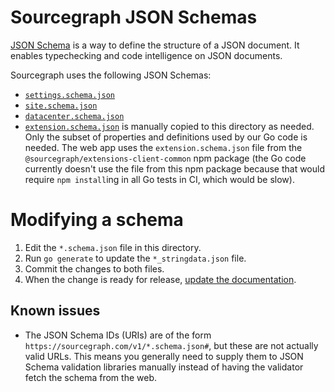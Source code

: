# Sourcegraph JSON Schemas

[JSON Schema](http://json-schema.org/) is a way to define the structure of a JSON document. It enables typechecking and code intelligence on JSON documents.

Sourcegraph uses the following JSON Schemas:

- [`settings.schema.json`](./settings.schema.json)
- [`site.schema.json`](./site.schema.json)
- [`datacenter.schema.json`](./datacenter.schema.json)
- [`extension.schema.json`](https://github.com/sourcegraph/extensions-client-common/blob/master/src/schema/extension.schema.json) is manually copied to this directory as needed. Only the subset of properties and definitions used by our Go code is needed. The web app uses the `extension.schema.json` file from the `@sourcegraph/extensions-client-common` npm package (the Go code currently doesn't use the file from this npm package because that would require `npm install`ing in all Go tests in CI, which would be slow).

# Modifying a schema

1.  Edit the `*.schema.json` file in this directory.
1.  Run `go generate` to update the `*_stringdata.json` file.
1.  Commit the changes to both files.
1.  When the change is ready for release, [update the documentation](https://github.com/sourcegraph/website/blob/master/README.md#documentation-pages).

## Known issues

- The JSON Schema IDs (URIs) are of the form `https://sourcegraph.com/v1/*.schema.json#`, but these are not actually valid URLs. This means you generally need to supply them to JSON Schema validation libraries manually instead of having the validator fetch the schema from the web.
